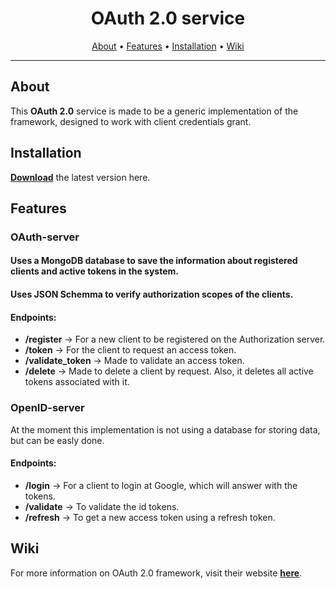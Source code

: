 <h1 align="center">OAuth 2.0 service</h1>
      
<p align="center">
  <a href="#about">About</a> •
  <a href="#features">Features</a> •
  <a href="#installation">Installation</a> •
  <a href="#wiki">Wiki</a> 
</p>

---

## About

This **OAuth 2.0** service is made to be a generic implementation of the framework, designed to work with client credentials grant. 


## Installation

**[Download](https://github.com/UMinho-Netedge/oauth-server/archive/refs/heads/master.zip)** the latest version here.


## Features

### OAuth-server

#### Uses a MongoDB database to save the information about registered clients and active tokens in the system.
#### Uses JSON Schemma to verify authorization scopes of the clients.

#### Endpoints:

* **/register** -> For a new client to be registered on the Authorization server.
* **/token** -> For the client to request an access token.
* **/validate_token** -> Made to validate an access token.
* **/delete** -> Made to delete a client by request. Also, it deletes all active tokens associated with it.

### OpenID-server

At the moment this implementation is not using a database for storing data, but can be easly done.

#### Endpoints:

* **/login** -> For a client to login at Google, which will answer with the tokens.
* **/validate** -> To validate the id tokens.
* **/refresh** -> To get a new access token using a refresh token.


## Wiki

For more information on OAuth 2.0 framework, visit their website **[here](https://oauth.net/2/)**.
